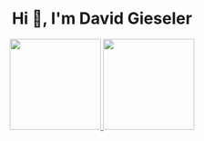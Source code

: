   <h1 align="center">Hi 👋, I'm David Gieseler</h1>

  <div align="center">
  <a href="https://github.com/davidgieseler81">
  <img height="160em" src="https://github-readme-stats.vercel.app/api?username=davidgieseler81&show_icons=true&theme=tokyonight&include_all_commits=true&count_private=true"/>
  <img height="160em" src="https://github-readme-stats.vercel.app/api/top-langs/?username=davidgieseler81&layout=compact&langs_count=7&theme=tokyonight"/>
  </div>  
  <h1></h1>  

